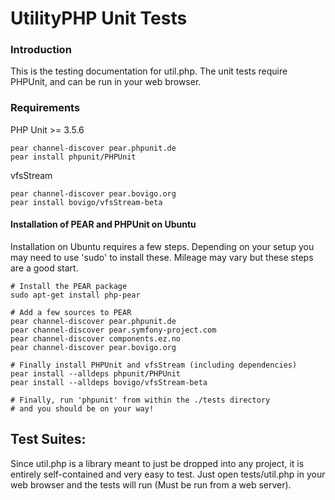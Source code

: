 # UtilityPHP Unit Tests #

### Introduction

This is the testing documentation for util.php. The unit tests require PHPUnit,
and can be run in your web browser.

### Requirements

PHP Unit >= 3.5.6

    pear channel-discover pear.phpunit.de
    pear install phpunit/PHPUnit

vfsStream

    pear channel-discover pear.bovigo.org
    pear install bovigo/vfsStream-beta


#### Installation of PEAR and PHPUnit on Ubuntu

  Installation on Ubuntu requires a few steps. Depending on your setup you may
  need to use 'sudo' to install these. Mileage may vary but these steps are a
  good start.

    # Install the PEAR package
    sudo apt-get install php-pear

    # Add a few sources to PEAR
    pear channel-discover pear.phpunit.de
    pear channel-discover pear.symfony-project.com
    pear channel-discover components.ez.no
    pear channel-discover pear.bovigo.org

    # Finally install PHPUnit and vfsStream (including dependencies)
    pear install --alldeps phpunit/PHPUnit
    pear install --alldeps bovigo/vfsStream-beta

    # Finally, run 'phpunit' from within the ./tests directory
    # and you should be on your way!

## Test Suites:

Since util.php is a library meant to just be dropped into any project, it is
entirely self-contained and very easy to test. Just open tests/util.php in your
web browser and the tests will run (Must be run from a web server).
